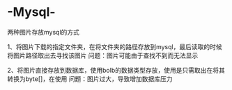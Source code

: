 # -Mysql-

两种图片存放mysql的方式

1、将图片下载的指定文件夹，在将文件夹的路径存放到mysql，最后读取的时候将图片路径取出去寻找该图片
  问题：图片可能由于查找不到而无法显示
  
2、将图片直接存放到数据库，使用bolb的数据类型存放，使用是只需取出在将其转换为byte[]，在使用
  问题：图片过大，导致增加数据库压力
  
  
 
